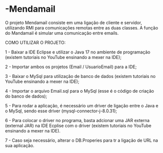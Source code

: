 # -Mendamail
O projeto Mendamail consiste em uma ligação de cliente e servidor, utilizando RMI para comunicações remotas entre as duas classes. A função do Mandamail é simular uma comunicação entre emails. 

COMO UTILIZAR O PROJETO:

1 - Baixar a IDE Eclipse e utilizar o Java 17 no ambiente de programação (existem tutoriais no YouTube ensinando a mexer na IDE);

2 - Importar ambos os projetos (Email / UsuarioEmail) para a IDE;

3 - Baixar o MySql para utilização de banco de dados (existem tutoriais no YouTube ensinando a mexer na IDE);

4 - Importar o arquivo Email.sql para o MySql (esse é o código de criação do banco de dados);

5 - Para rodar a aplicação, é necessário um driver de ligação entre o Java e o MySql, sendo esse driver (mysql-connector-j-8.0.31);

6 - Para colocar o driver no programa, basta adcionar uma JAR externa (external JAR) na IDE Ecplise com o driver (existem tutoriais no YouTube ensinando a mexer na IDE). 

7 - Caso seja necessário, alterar o DB.Properies para tr a ligação de URL na sua aplicação.
